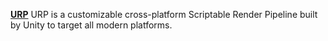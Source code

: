 [**URP**](https://docs.unity3d.com/Packages/com.unity.render-pipelines.universal@11.0/manual/index.html) URP is a customizable cross-platform Scriptable Render Pipeline built by Unity to target all modern platforms.
